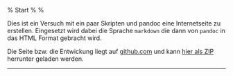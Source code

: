 % Start
%
%

Dies ist ein Versuch mit ein paar Skripten und pandoc eine Internetseite zu erstellen.
Eingesetzt wird dabei die Sprache `markdown` die dann von `pandoc` in das HTML Format gebracht wird.

Die Seite bzw. die Entwickung liegt auf [github.com](http://github.com) 
und kann [hier als ZIP](https://github.com/itbayer/rumex/archive/gh-pages.zip) herrunter geladen werden.



------------------------------------------------------------
